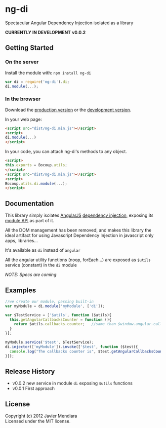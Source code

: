 # ng-di

Spectacular Angular Dependency Injection isolated as a library

**CURRENTLY IN DEVELOPMENT**
**v0.0.2**


## Getting Started
### On the server
Install the module with: `npm install ng-di`

```javascript
var di = require('ng-di').di;
di.module(...);
```

### In the browser
Download the [production version][min] or the [development version][max].

[min]: https://raw.github.com/jmendiara/ng-di/master/dist/ng-di.min.js
[max]: https://raw.github.com/jmendiara/ng-di/master/dist/ng-di.js

In your web page:

```html
<script src="dist/ng-di.min.js"></script>
<script>
di.module(...)
</script>
```

In your code, you can attach ng-di's methods to any object.

```html
<script>
this.exports = Bocoup.utils;
</script>
<script src="dist/ng-di.min.js"></script>
<script>
Bocoup.utils.di.module(...);
</script>
```

## Documentation
This library simply isolates [AngularJS](http://www.angularjs.org)
[dependency injection](http://docs.angularjs.org/guide/di), exposing its
[module API](http://docs.angularjs.org/guide/module) as part of it.

All the DOM management has been removed, and makes this library the ideal artifact for using
 Javascript Dependency Injection in javascript only apps, libraries...

It's available as `di` instead of `angular`

All the angular utility functions (noop, forEach...) are exposed as `$utils` service (constant) in the `di` module

_NOTE: Specs are coming_

## Examples
```javascript
//we create our module, passing built-in
var myModule = di.module('myModule', ['di']);

var $TestService = ['$utils', function ($utils){
  this.getAngularCallbacksCounter = function (){
    return $utils.callbacks.counter;   //same than $window.angular.callbacks.counter
  }
}];

myModule.service('$test', $TestService);
di.injector(['myModule']).invoke(['$test', function ($test){
  console.log("The callbacks counter is", $test.getAngularCallbacksCounter());
}]);
```

## Release History
* v0.0.2 new service in module `di` exposing `$utils` functions
* v0.0.1 First approach


## License
Copyright (c) 2012 Javier Mendiara  
Licensed under the MIT license.

